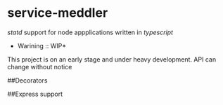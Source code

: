 # service-meddler

*statd* support for node appplications written in _typescript_

* Warining :: WIP*

This project is on an early stage and under heavy development. API can change without notice 

##Decorators

##Express support
